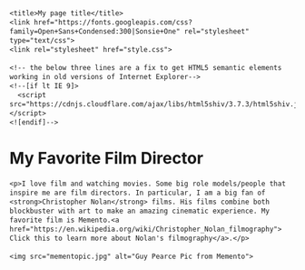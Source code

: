 <!DOCTYPE html>
<html>
  <head>
    <meta charset="utf-8">

    <title>My page title</title>
    <link href="https://fonts.googleapis.com/css?family=Open+Sans+Condensed:300|Sonsie+One" rel="stylesheet" type="text/css">
    <link rel="stylesheet" href="style.css">

    <!-- the below three lines are a fix to get HTML5 semantic elements working in old versions of Internet Explorer-->
    <!--[if lt IE 9]>
      <script src="https://cdnjs.cloudflare.com/ajax/libs/html5shiv/3.7.3/html5shiv.js"></script>
    <![endif]-->
  </head>
  <!-- I included the body element below which is not part of the html version or the head to make
    make sure you include it above your HTML code -->
  <body>
    <h1>My Favorite Film Director</h1>

    <p>I love film and watching movies. Some big role models/people that inspire me are film directors. In particular, I am a big fan of <strong>Christopher Nolan</strong> films. His films combine both blockbuster with art to make an amazing cinematic experience. My favorite film is Memento.<a href="https://en.wikipedia.org/wiki/Christopher_Nolan_filmography"> Click this to learn more about Nolan's filmography</a>.</p>
    
    <img src="mementopic.jpg" alt="Guy Pearce Pic from Memento">
  </body>
  </html>


  
